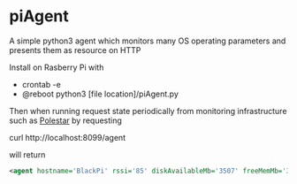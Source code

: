 # piAgent
A simple python3 agent which monitors many OS operating parameters and presents them as resource on HTTP

Install on Rasberry Pi with
- crontab -e
- @reboot python3 [file location]/piAgent.py

Then when running request state periodically from monitoring infrastructure such as [Polestar](https://github.com/tonbut/Polestar) by requesting 

curl http://localhost:8099/agent

will return
```xml
<agent hostname='BlackPi' rssi='85' diskAvailableMb='3507' freeMemMb='379' loadAverage='1.05' cpuTempC='40.1' uptimeHours='271' updatesAvailable='26' os='Raspbian GNU/Linux 7 (wheezy)'/>
```
